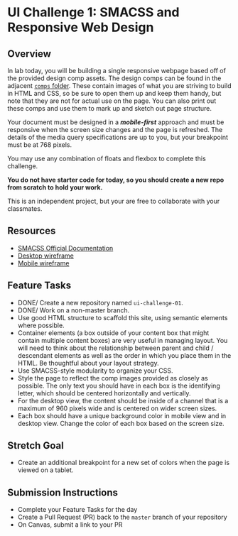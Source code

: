 # UI Challenge 1: SMACSS and Responsive Web Design

## Overview

In lab today, you will be building a single responsive webpage based off of the provided design comp assets. The design comps can be found in the adjacent [`comps` folder](./comps). These contain images of what you are striving to build in HTML and CSS, so be sure to open them up and keep them handy, but note that they are not for actual use on the page. You can also print out these comps and use them to mark up and sketch out page structure.

Your document must be designed in a ***mobile-first*** approach and must be responsive when the screen size changes and the page is refreshed. The details of the media query specifications are up to you, but your breakpoint must be at 768 pixels.

You may use any combination of floats and flexbox to complete this challenge.

**You do not have starter code for today, so you should create a new repo from scratch to hold your work.**

This is an independent project, but your are free to collaborate with your classmates.

## Resources

- [SMACSS Official Documentation](https://smacss.com/)
- [Desktop wireframe](./comps/desktop-view.png)
- [Mobile wireframe](./comps/mobile-view.png)

## Feature Tasks

- DONE/ Create a new repository named `ui-challenge-01`.
- DONE/ Work on a non-master branch.
- Use good HTML structure to scaffold this site, using semantic elements where possible.
- Container elements (a box outside of your content box that might contain multiple content boxes) are very useful in managing layout. You will need to think about the relationship between parent and child / descendant elements as well as the order in which you place them in the HTML. Be thoughtful about your layout strategy.
- Use SMACSS-style modularity to organize your CSS.
- Style the page to reflect the comp images provided as closely as possible. The only text you should have in each box is the identifying letter, which should be centered horizontally and vertically.
- For the desktop view, the content should be inside of a channel that is a maximum of 960 pixels wide and is centered on wider screen sizes.
- Each box should have a unique background color in mobile view and in desktop view. Change the color of each box based on the screen size.

## Stretch Goal

- Create an additional breakpoint for a new set of colors when the page is viewed on a tablet.

## Submission Instructions

- Complete your Feature Tasks for the day
- Create a Pull Request (PR) back to the `master` branch of your repository
- On Canvas, submit a link to your PR
